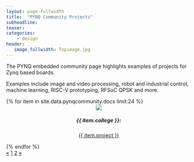 ```yaml
---
layout: page-fullwidth
title:  "PYNQ Community Projects"
subheadline:
teaser: 
categories:
    - design
header:
   image_fullwidth: Topimage.jpg
---
```

The PYNQ embedded community page highlights examples of projects for Zynq based boards.

Examples include image and video processing, robot and industrial control, machine learning, RISC-V prototyping, RFSoC QPSK and more. 

<!--more-->



<div class="row">
{% for item in site.data.pynqcommunity.docs limit:24 %}
    <div class="column">
        <div class="imgcont"><center><img src="{{ site.urlimg }}{{ item.img }}"></center></div>
        <center><p><h5>{{ item.college }}: </h5><a href="{{ item.url }}">{{ item.project }}</a></p></center>
    </div>
{% endfor %}
</div><!-- /.row -->


<div class="pagination">
  <a href="/Pynq-io/design/pynq-community-projectstwo/">&laquo;</a>
  <a class="active" href="/Pynq-io/design/pynq-community-projects/">1</a>
  <a href="/Pynq-io/design/pynq-community-projectstwo/">2</a>
  <a href="/Pynq-io/design/pynq-community-projectstwo/">&raquo;</a>
</div>



